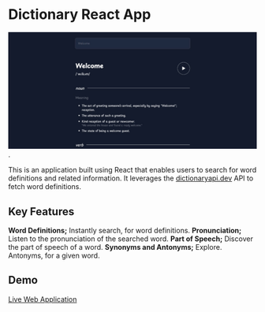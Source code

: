 # Dictionary React App

![](img.jpg).



This is an application built using React that enables users to search for word definitions and related information. It leverages the [dictionaryapi.dev](https;//dictionaryapi.dev/) API to fetch word definitions.

## Key Features

 **Word Definitions;** Instantly search, for word definitions.
 **Pronunciation;** Listen to the pronunciation of the searched word.
 **Part of Speech;** Discover the part of speech of a word.
 **Synonyms and Antonyms;** Explore. Antonyms, for a given word.

## Demo
[Live Web Application](https://dictionary-plxd.onrender.com)
